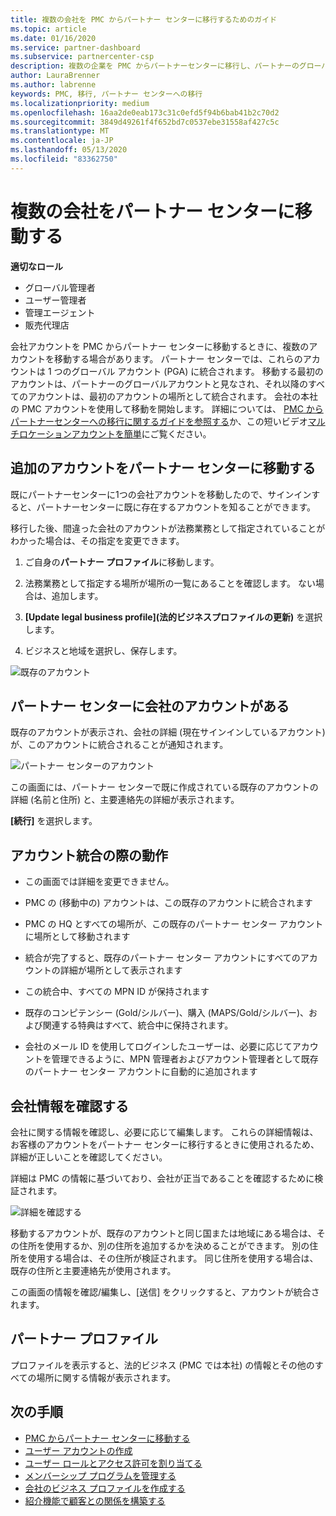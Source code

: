 ```yaml
---
title: 複数の会社を PMC からパートナー センターに移行するためのガイド
ms.topic: article
ms.date: 01/16/2020
ms.service: partner-dashboard
ms.subservice: partnercenter-csp
description: 複数の企業を PMC からパートナーセンターに移行し、パートナーのグローバルアカウントに統合する場合の注意事項。
author: LauraBrenner
ms.author: labrenne
keywords: PMC, 移行, パートナー センターへの移行
ms.localizationpriority: medium
ms.openlocfilehash: 16aa2de0eab173c31c0efd5f94b6bab41b2c70d2
ms.sourcegitcommit: 3849d49261f4f652bd7c0537ebe31558af427c5c
ms.translationtype: MT
ms.contentlocale: ja-JP
ms.lasthandoff: 05/13/2020
ms.locfileid: "83362750"
---
```

# <a name="moving-your-multiple-companies-to-partner-center"></a>複数の会社をパートナー センターに移動する

**適切なロール**

- グローバル管理者
- ユーザー管理者
- 管理エージェント
- 販売代理店

会社アカウントを PMC からパートナー センターに移動するときに、複数のアカウントを移動する場合があります。 パートナー センターでは、これらのアカウントは 1 つのグローバル アカウント (PGA) に統合されます。 移動する最初のアカウントは、パートナーのグローバルアカウントと見なされ、それ以降のすべてのアカウントは、最初のアカウントの場所として統合されます。 会社の本社の PMC アカウントを使用して移動を開始します。 詳細については、 [PMC からパートナーセンターへの移行に関するガイドを参照する](guide-to-migration.md)か、この短いビデオ[マルチロケーションアカウントを簡単](https://vimeo.com/290335248)にご覧ください。

## <a name="move-your-additional-accounts-into-partner-center"></a>追加のアカウントをパートナー センターに移動する

既にパートナーセンターに1つの会社アカウントを移動したので、サインインすると、パートナーセンターに既に存在するアカウントを知ることができます。

移行した後、間違った会社のアカウントが法務業務として指定されていることがわかった場合は、その指定を変更できます。

1. ご自身の**パートナー プロファイル**に移動します。

2. 法務業務として指定する場所が場所の一覧にあることを確認します。 ない場合は、追加します。

3. **[Update legal business profile]\(法的ビジネスプロファイルの更新\)** を選択します。

4. ビジネスと地域を選択し、保存します。

![既存のアカウント](images/migration/accountwithus.png)

## <a name="your-company-has-an-account-in-partner-center"></a>パートナー センターに会社のアカウントがある

既存のアカウントが表示され、会社の詳細 (現在サインインしているアカウント) が、このアカウントに統合されることが通知されます。

![パートナー センターのアカウント](images/migration/existingaccount2.png)

この画面には、パートナー センターで既に作成されている既存のアカウントの詳細 (名前と住所) と、主要連絡先の詳細が表示されます。

**[続行]** を選択します。

## <a name="what-happens-during-consolidation-of-accounts"></a>アカウント統合の際の動作

- この画面では詳細を変更できません。

- PMC の (移動中の) アカウントは、この既存のアカウントに統合されます

- PMC の HQ とすべての場所が、この既存のパートナー センター アカウントに場所として移動されます

- 統合が完了すると、既存のパートナー センター アカウントにすべてのアカウントの詳細が場所として表示されます

- この統合中、すべての MPN ID が保持されます

- 既存のコンピテンシー (Gold/シルバー)、購入 (MAPS/Gold/シルバー)、および関連する特典はすべて、統合中に保持されます。

- 会社のメール ID を使用してログインしたユーザーは、必要に応じてアカウントを管理できるように、MPN 管理者およびアカウント管理者として既存のパートナー センター アカウントに自動的に追加されます

## <a name="review-your-company-information"></a>会社情報を確認する

会社に関する情報を確認し、必要に応じて編集します。  これらの詳細情報は、お客様のアカウントをパートナー センターに移行するときに使用されるため、詳細が正しいことを確認してください。

詳細は PMC の情報に基づいており、会社が正当であることを確認するために検証されます。

![詳細を確認する](images/migration/review.png)

移動するアカウントが、既存のアカウントと同じ国または地域にある場合は、その住所を使用するか、別の住所を追加するかを決めることができます。 別の住所を使用する場合は、その住所が検証されます。 同じ住所を使用する場合は、既存の住所と主要連絡先が使用されます。

この画面の情報を確認/編集し、[送信] をクリックすると、アカウントが統合されます。

## <a name="partner-profile"></a>パートナー プロファイル

プロファイルを表示すると、法的ビジネス (PMC では本社) の情報とその他のすべての場所に関する情報が表示されます。

## <a name="next-steps"></a>次の手順

- [PMC からパートナー センターに移動する](move-pmc-pc-map.md)
- [ユーザー アカウントの作成](create-user-accounts-and-set-permissions.md)
- [ユーザー ロールとアクセス許可を割り当てる](permissions-overview.md)
- [メンバーシップ プログラムを管理する](renew-mpn-offers.md)
- [会社のビジネス プロファイルを作成する](create-a-marketing-profile.md)
- [紹介機能で顧客との関係を構築する](responding-to-referrals.md)
